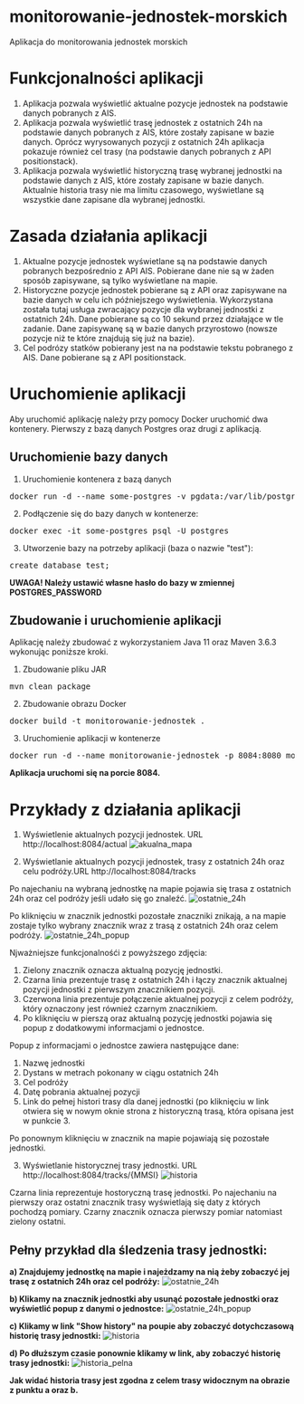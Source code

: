 # monitorowanie-jednostek-morskich
Aplikacja do monitorowania jednostek morskich

# Funkcjonalności aplikacji
1. Aplikacja pozwala wyświetlić aktualne pozycje jednostek na podstawie danych pobranych z AIS.
2. Aplikacja pozwala wyświetlić trasę jednostek z ostatnich 24h na podstawie danych pobranych z AIS, które zostały zapisane w bazie danych. Oprócz wyrysowanych pozycji z ostatnich 24h aplikacja pokazuje również cel trasy (na podstawie danych pobranych z API positionstack).
3. Aplikacja pozwala wyświetlić historyczną trasę wybranej jednostki na podstawie danych z AIS, które zostały zapisane w bazie danych. Aktualnie historia trasy nie ma limitu czasowego, wyświetlane są wszystkie dane zapisane dla wybranej jednostki.

# Zasada działania aplikacji
1. Aktualne pozycje jednostek wyświetlane są na podstawie danych pobranych bezpośrednio z API AIS. Pobierane dane nie są w żaden sposób zapisywane, są tylko wyświetlane na mapie.
2. Historyczne pozycje jednostek pobierane są z API oraz zapisywane na bazie danych w celu ich późniejszego wyświetlenia. Wykorzystana została tutaj usługa zwracający pozycje dla wybranej jednostki z ostatnich 24h. Dane pobierane są co 10 sekund przez działające w tle zadanie. Dane zapisywanę są w bazie danych przyrostowo (nowsze pozycje niż te które znajdują się już na bazie).
3. Cel podrózy statków pobierany jest na na podstawie tekstu pobranego z AIS. Dane pobierane są z API positionstack.  

# Uruchomienie aplikacji
Aby uruchomić aplikację należy przy pomocy Docker uruchomić dwa kontenery. Pierwszy z bazą danych Postgres oraz drugi z aplikacją.

## Uruchomienie bazy danych
1. Uruchomienie kontenera z bazą danych
<pre>docker run -d --name some-postgres -v pgdata:/var/lib/postgresql/data -e POSTGRES_PASSWORD=mysecretpassword -p 5432:5432 postgres</pre>

2. Podłączenie się do bazy danych w kontenerze:
<pre>
docker exec -it some-postgres psql -U postgres
</pre>
3. Utworzenie bazy na potrzeby aplikacji (baza o nazwie "test"): 
<pre>
create database test;
</pre>

<b>UWAGA! Należy ustawić własne hasło do bazy w zmiennej POSTGRES_PASSWORD</b>

## Zbudowanie i uruchomienie aplikacji
Aplikację należy zbudować z wykorzystaniem Java 11 oraz Maven 3.6.3 wykonując poniższe kroki.

1. Zbudowanie pliku JAR
<pre>
mvn clean package
</pre>

2. Zbudowanie obrazu Docker
<pre>
docker build -t monitorowanie-jednostek .
</pre>

3. Uruchomienie aplikacji w kontenerze
<pre>
docker run -d --name monitorowanie-jednostek -p 8084:8080 monitorowanie-jednostek
</pre>

<b>Aplikacja uruchomi się na porcie 8084.</b>

# Przykłady z działania aplikacji

1. Wyświetlenie aktualnych pozycji jednostek. URL http://localhost:8084/actual
![akualna_mapa](https://user-images.githubusercontent.com/26234920/144764507-a399ee2e-8b87-4360-889a-becd8b6cc566.PNG)

2. Wyświetlanie aktualnych pozycji jednostek, trasy z ostatnich 24h oraz celu podróży.URL http://localhost:8084/tracks

Po najechaniu na wybraną jednostkę na mapie pojawia się trasa z ostatnich 24h oraz cel podróży jeśli udało się go znaleźć.
![ostatnie_24h](https://user-images.githubusercontent.com/26234920/144764572-11b74816-96dc-48f1-90ec-a1291814538e.png)

Po kliknięciu w znacznik jednostki pozostałe znaczniki znikają, a na mapie zostaje tylko wybrany znacznik wraz z trasą z ostatnich 24h oraz celem podróży.
![ostatnie_24h_popup](https://user-images.githubusercontent.com/26234920/144764630-795fe154-d734-4d25-b18a-0d3b6bde7cca.PNG)

Njważniejsze funkcjonalnośći z powyższego zdjęcia:
1. Zielony znacznik oznacza aktualną pozycję jednostki.
2. Czarna linia prezentuje trasę z ostatnich 24h i łączy znacznik aktualnej pozycji jednostki z pierwszym znacznikiem pozycji.
3. Czerwona linia prezentuje połączenie aktualnej pozycji z celem podróży, który oznaczony jest również czarnym znacznikiem.
4. Po kliknięciu w pierszą oraz aktualną pozycję jednostki pojawia się popup z dodatkowymi informacjami o jednostce.

Popup z informacjami o jednostce zawiera następujące dane:
1. Nazwę jednostki
2. Dystans w metrach pokonany w ciągu ostatnich 24h
3. Cel podróży
4. Datę pobrania aktualnej pozycji
5. Link do pełnej histori trasy dla danej jednostki (po kliknięciu w link otwiera się w nowym oknie strona z historyczną trasą, która opisana jest w punkcie 3.

Po ponownym kliknięciu w znacznik na mapie pojawiają się pozostałe jednostki.

3. Wyświetlanie historycznej trasy jednostki. URL http://localhost:8084/tracks/{MMSI}
![historia](https://user-images.githubusercontent.com/26234920/144764854-2b754aca-42eb-474b-8a73-aa54e7823d53.png)

Czarna linia reprezentuje hostoryczną trasę jednostki. Po najechaniu na pierwszy oraz ostatni znacznik trasy wyświetlają się daty z których pochodzą pomiary. Czarny znacznik oznacza pierwszy pomiar natomiast zielony ostatni.


## Pełny przykład dla śledzenia trasy jednostki:

<b>a) Znajdujemy jednostkę na mapie i najeżdzamy na nią żeby zobaczyć jej trasę z ostatnich 24h oraz cel podróży:</b>
![ostatnie_24h](https://user-images.githubusercontent.com/26234920/144765599-276ebb1b-3afc-46c8-84ca-6b50b22f411f.png)

<b>b) Klikamy na znacznik jednostki aby usunąć pozostałe jednostki oraz wyświetlić popup z danymi o jednostce:</b>
![ostatnie_24h_popup](https://user-images.githubusercontent.com/26234920/144765631-74db3f52-957c-46d6-998f-ad7e5dbba86d.PNG)

<b>c) Klikamy w link "Show history" na poupie aby zobaczyć dotychczasową historię trasy jednostki:</b>
![historia](https://user-images.githubusercontent.com/26234920/144765686-ce5eb058-12f7-464c-bae3-ded9cbcea33c.png)


<b>d) Po dłuższym czasie ponownie klikamy w link, aby zobaczyć historię trasy jednostki:</b>
![historia_pelna](https://user-images.githubusercontent.com/26234920/144765689-4834b8df-d3dd-4fc0-963e-3491e611a174.PNG)

<b>Jak widać historia trasy jest zgodna z celem trasy widocznym na obrazie z punktu a oraz b.</b>
